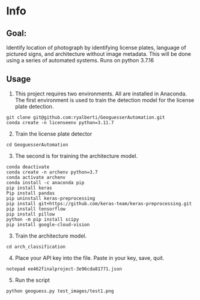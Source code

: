 # Info
## Goal:
Identify location of photograph by identifying license plates, language of pictured signs, and architecture without image metadata. This will be done using a series of automated systems.
Runs on python 3.7.16
## Usage
1. This project requires two environments. All are installed in Anaconda. The first environment is used to train the detection model for the license plate detection.

```
git clone git@github.com:ryalberti/GeoguesserAutomation.git
conda create -n licenseenv python=3.11.7
```
2. Train the license plate detector
```
cd GeoguesserAutomation
```
3. The second is for training the architecture model.

```
conda deactivate
conda create -n archenv python=3.7 
conda activate archenv
conda install -c anaconda pip
pip install keras
Pip install pandas
pip uninstall keras-preprocessing
pip install git+https://github.com/keras-team/keras-preprocessing.git
pip install tensorflow
pip install pillow
python -m pip install scipy
pip install google-cloud-vision
```
3. Train the architecture model.
```
cd arch_classification
```
4. Place your API key into the file. Paste in your key, save, quit.
```
notepad ee462finalproject-3e96cda81771.json
```

5. Run the script
```
python geoguess.py test_images/test1.png
```

